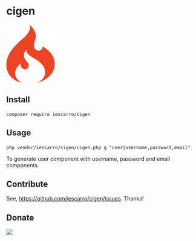 # cigen

![](ci.png)

## Install

```
composer require iescarro/cigen
```

## Usage

```
php vendor/iescarro/cigen/cigen.php g "user|username,password,email"
```

To generate user component with username, password and email components.

## Contribute

See, https://github.com/iescarro/cigen/issues. Thanks!

## Donate

[![](https://cdn.buymeacoffee.com/buttons/v2/default-yellow.png)](https://www.buymeacoffee.com/nooneiam)
